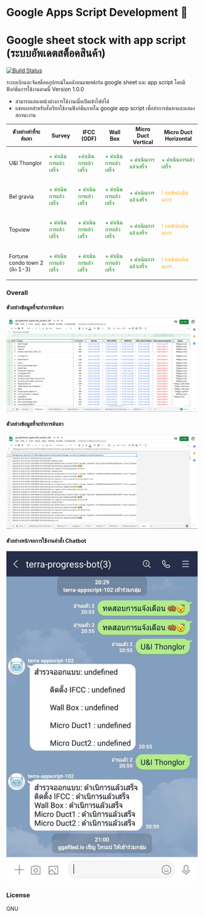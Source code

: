 # Google Apps Script Development 💯

# Google sheet stock with app script (ระบบอัพเดตสต็อคสินค้า)

[![Build Status](https://travis-ci.org/joemccann/dillinger.svg?branch=master)](https://travis-ci.org/joemccann/dillinger)

ระบบเบิกและจัดสต็อคอุปกรณ์ในคลังบนแพทฟอร์ม google sheet และ app script โดยมีฟังก์ชันการใช้งานตามนี้ Version 1.0.0

  - สามารถแสดงหน้าต่างการใช้งานเมื่อเปิดเข้าไฟล์ได้
  - แชทบอทสำหรับสั่งเรียกใช้งานฟังก์ชันภายใน google app script เพื่อทำการค้นหาและแสดงสถานะงาน

ตัวอย่างคำที่จะค้นหา | Survey	| IFCC (ODF) |	Wall Box	| Micro Duct Vertical	| Micro Duct Horizontal
------------ | ------------- | ------------- | ------------- | ------------- | -------------
U&I Thonglor |<p style='color:green'> + ดำเนินการแล้วเสร็จ </p>| <p style='color:green'> +ดำเนินการแล้วเสร็จ </p>| <p style='color:green'> + ดำเนินการแล้วเสร็จ </p>| <p style='color:green'> + ดำเนินการแล้วเสร็จ </p>| <p style='color:green'> + ดำเนินการแล้วเสร็จ </p>
Bel gravia |<p style='color:green'> + ดำเนินการแล้วเสร็จ </p>| <p style='color:green'> + ดำเนินการแล้วเสร็จ </p>| <p style='color:green'> + ดำเนินการแล้วเสร็จ </p>| <p style='color:green'> + ดำเนินการแล้วเสร็จ </p>| <p style='color:orange'> ! รอเข้าดำเนินนการ </p>
Topview |<p style='color:green'> + ดำเนินการแล้วเสร็จ </p>| <p style='color:green'> + ดำเนินการแล้วเสร็จ </p>| <p style='color:green'> + ดำเนินการแล้วเสร็จ </p>| <p style='color:green'> + ดำเนินการแล้วเสร็จ </p>| <p style='color:orange'> ! รอเข้าดำเนินนการ </p>
Fortune condo town 2 (ตึก 1-3) |<p style='color:green'> + ดำเนินการแล้วเสร็จ </p>| <p style='color:green'> + ดำเนินการแล้วเสร็จ </p>| <p style='color:green'> + ดำเนินการแล้วเสร็จ </p>| <p style='color:green'> + ดำเนินการแล้วเสร็จ </p>| <p style='color:orange'> ! รอเข้าดำเนินนการ </p>


### Overall
#### ตัวอย่างข้อมูลที่จะทำการค้นหา
![Main Panel UI](https://github.com/ggafiled/googlesheet_appscript_project_list/blob/master/img/googlesheet_appscript_project_list_01.PNG)
#### ตัวอย่างข้อมูลที่จะทำการค้นหา
![Main Panel UI](https://github.com/ggafiled/googlesheet_appscript_project_list/blob/master/img/googlesheet_appscript_project_list_02.PNG)
#### ตัวอย่างหน้าจอการใช้งานคำสั่ง Chatbot 
![Terra Bot](https://github.com/ggafiled/googlesheet_appscript_project_list/blob/master/img/terra-project-bot01.jpg)

### License
GNU

